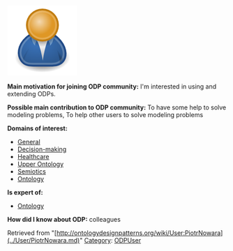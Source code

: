 [![Image:ODPUser.png](../images/a/a6/ODPUser.png)](../Image/ODPUser.png.md "Image:ODPUser.png")




  





__Main motivation for joining ODP community:__ I'm interested in using and extending ODPs.


__Possible main contribution to ODP community:__ To have some help to solve modeling problems, To help other users to solve modeling problems


__Domains of interest:__



* [General](../Community/General.md "Community:General")
* [Decision-making](../Community/Decision-making.md "Community:Decision-making")
* [Healthcare](../Community/Healthcare.md "Community:Healthcare")
* [Upper Ontology](../Community/Upper_Ontology.md "Community:Upper Ontology")
* [Semiotics](../Community/Semiotics.md "Community:Semiotics")
* [Ontology](../Community/Ontology.md "Community:Ontology")


__Is expert of:__



* [Ontology](../Community/Ontology.md "Community:Ontology")


__How did I know about ODP:__ colleagues






Retrieved from "[http://ontologydesignpatterns.org/wiki/User:PiotrNowara](../User/PiotrNowara.md)"
 [Category](http://ontologydesignpatterns.org/wiki/Special:Categories "Special:Categories"): [ODPUser](../Category/ODPUser.md "Category:ODPUser")